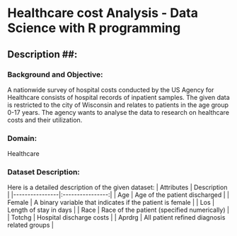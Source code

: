 # Healthcare cost Analysis - Data Science with R programming # 

## Description ##:
### Background and Objective: ###
A nationwide survey of hospital costs conducted by the US Agency for Healthcare consists of hospital records of inpatient samples. The given data is restricted to the city of Wisconsin and relates to patients in the age group 0-17 years. The agency wants to analyse the data to research on healthcare costs and their utilization.

### Domain: ###
Healthcare

### Dataset Description: ###

Here is a detailed description of the given dataset:
| Attributes     | Description |
|----------------|:----------------:|
| Age | Age of the patient discharged |
| Female | A binary variable that indicates if the patient is female |
| Los | Length of stay in days |
| Race | Race of the patient (specified numerically) |
| Totchg | Hospital discharge costs |
| Aprdrg | All patient refined diagnosis related groups |
